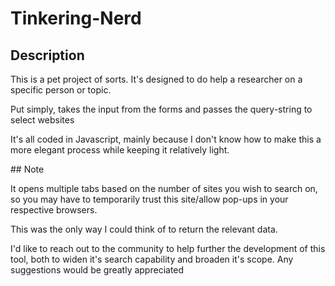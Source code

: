 # Tinkering-Nerd
## Description
<p>This is a pet project of sorts.  It's designed to do help a researcher on a specific person or topic.</p>
<p>Put simply, takes the input from the forms and passes the query-string to select websites</p>
<p>It's all coded in Javascript, mainly because I don't know how to make this a more elegant process while keeping it relatively light.</p>
## Note
<p>It opens multiple tabs based on the number of sites you wish to search on, so you may have to temporarily trust this site/allow pop-ups in your respective browsers.</p>
<p>This was the only way I could think of to return the relevant data.</p>
<p>I'd like to reach out to the community to help further the development of this tool, both to widen it's search capability and broaden it's scope.  Any suggestions would be greatly appreciated</p>
